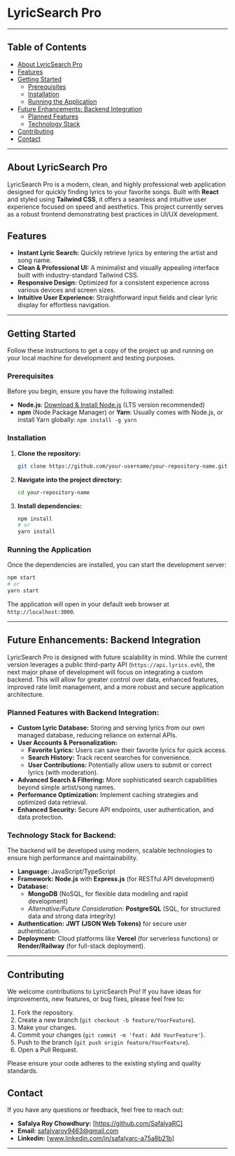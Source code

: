 # LyricSearch Pro

[](https://opensource.org/licenses/MIT)
[](https://react.dev/)
[](https://tailwindcss.com/)

-----

## Table of Contents

  * [About LyricSearch Pro](https://www.google.com/search?q=%23about-lyricsearch-pro)
  * [Features](https://www.google.com/search?q=%23features)
  * [Getting Started](https://www.google.com/search?q=%23getting-started)
      * [Prerequisites](https://www.google.com/search?q=%23prerequisites)
      * [Installation](https://www.google.com/search?q=%23installation)
      * [Running the Application](https://www.google.com/search?q=%23running-the-application)
  * [Future Enhancements: Backend Integration](https://www.google.com/search?q=%23future-enhancements-backend-integration)
      * [Planned Features](https://www.google.com/search?q=%23planned-features)
      * [Technology Stack](https://www.google.com/search?q=%23technology-stack)
  * [Contributing](https://www.google.com/search?q=%23contributing)
  * [Contact](https://www.google.com/search?q=%23contact)

-----

## About LyricSearch Pro

LyricSearch Pro is a modern, clean, and highly professional web application designed for quickly finding lyrics to your favorite songs. Built with **React** and styled using **Tailwind CSS**, it offers a seamless and intuitive user experience focused on speed and aesthetics. This project currently serves as a robust frontend demonstrating best practices in UI/UX development.

## Features

  * **Instant Lyric Search:** Quickly retrieve lyrics by entering the artist and song name.
  * **Clean & Professional UI:** A minimalist and visually appealing interface built with industry-standard Tailwind CSS.
  * **Responsive Design:** Optimized for a consistent experience across various devices and screen sizes.
  * **Intuitive User Experience:** Straightforward input fields and clear lyric display for effortless navigation.

-----

## Getting Started

Follow these instructions to get a copy of the project up and running on your local machine for development and testing purposes.

### Prerequisites

Before you begin, ensure you have the following installed:

  * **Node.js**: [Download & Install Node.js](https://nodejs.org/en/download/) (LTS version recommended)
  * **npm** (Node Package Manager) or **Yarn**: Usually comes with Node.js, or install Yarn globally: `npm install -g yarn`

### Installation

1.  **Clone the repository:**
    ```bash
    git clone https://github.com/your-username/your-repository-name.git
    ```
2.  **Navigate into the project directory:**
    ```bash
    cd your-repository-name
    ```
3.  **Install dependencies:**
    ```bash
    npm install
    # or
    yarn install
    ```

### Running the Application

Once the dependencies are installed, you can start the development server:

```bash
npm start
# or
yarn start
```

The application will open in your default web browser at `http://localhost:3000`.

-----

## Future Enhancements: Backend Integration

LyricSearch Pro is designed with future scalability in mind. While the current version leverages a public third-party API (`https://api.lyrics.ovh`), the next major phase of development will focus on integrating a custom backend. This will allow for greater control over data, enhanced features, improved rate limit management, and a more robust and secure application architecture.

### Planned Features with Backend Integration:

  * **Custom Lyric Database:** Storing and serving lyrics from our own managed database, reducing reliance on external APIs.
  * **User Accounts & Personalization:**
      * **Favorite Lyrics:** Users can save their favorite lyrics for quick access.
      * **Search History:** Track recent searches for convenience.
      * **User Contributions:** Potentially allow users to submit or correct lyrics (with moderation).
  * **Advanced Search & Filtering:** More sophisticated search capabilities beyond simple artist/song names.
  * **Performance Optimization:** Implement caching strategies and optimized data retrieval.
  * **Enhanced Security:** Secure API endpoints, user authentication, and data protection.

### Technology Stack for Backend:

The backend will be developed using modern, scalable technologies to ensure high performance and maintainability.

  * **Language:** JavaScript/TypeScript
  * **Framework:** **Node.js** with **Express.js** (for RESTful API development)
  * **Database:**
      * **MongoDB** (NoSQL, for flexible data modeling and rapid development)
      * *Alternative/Future Consideration:* **PostgreSQL** (SQL, for structured data and strong data integrity)
  * **Authentication:** **JWT (JSON Web Tokens)** for secure user authentication.
  * **Deployment:** Cloud platforms like **Vercel** (for serverless functions) or **Render/Railway** (for full-stack deployment).

-----

## Contributing

We welcome contributions to LyricSearch Pro\! If you have ideas for improvements, new features, or bug fixes, please feel free to:

1.  Fork the repository.
2.  Create a new branch (`git checkout -b feature/YourFeature`).
3.  Make your changes.
4.  Commit your changes (`git commit -m 'feat: Add YourFeature'`).
5.  Push to the branch (`git push origin feature/YourFeature`).
6.  Open a Pull Request.

Please ensure your code adheres to the existing styling and quality standards.


## Contact

If you have any questions or feedback, feel free to reach out:

  * **Safalya Roy Chowdhury:** [https://github.com/SafalyaRC]
  * **Email:** safalyaroy9463@gmail.com
  * **Linkedin:** [www.linkedin.com/in/safalyarc-a75a8b21b]

-----
